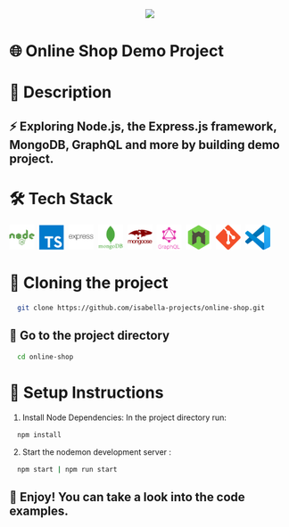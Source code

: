 <div align="center">
    <img src="https://i.imgur.com/YlGrpaq.png" width="800px" height="auto">
</div>

# 🌐 Online Shop Demo Project

# 📝 Description

## ⚡ Exploring Node.js, the Express.js framework, MongoDB, GraphQL and more by building demo project.

# 🛠 Tech Stack

<div>
    <img src="https://github.com/devicons/devicon/blob/master/icons/nodejs/nodejs-plain-wordmark.svg" title="NodeJS" alt="NodeJS" width="45" height="45"/>&nbsp;
    <img src="https://github.com/devicons/devicon/blob/master/icons/typescript/typescript-original.svg" title="TypeScript" alt="TypeScript" width="45" height="45"/>&nbsp;
    <img src="https://github.com/devicons/devicon/blob/master/icons/express/express-original-wordmark.svg" title="ExpressJS" alt="ExpressJS" width="45" height="45"/>&nbsp;
    <img src="https://github.com/devicons/devicon/blob/master/icons/mongodb/mongodb-plain-wordmark.svg" title="MongoDB" alt="MongoDB" width="45" height="45"/>&nbsp;
    <img src="https://github.com/devicons/devicon/blob/master/icons/mongoose/mongoose-original-wordmark.svg" title="Mongoose" alt="Mongoose" width="45" height="45"/>&nbsp;
    <img src="https://github.com/devicons/devicon/blob/master/icons/graphql/graphql-plain-wordmark.svg" title="GraphQL" alt="GraphQL" width="45" height="45"/>&nbsp;
    <img src="https://github.com/devicons/devicon/blob/master/icons/nodemon/nodemon-original.svg" title="Nodemon" alt="Nodemon" width="45" height="45"/>&nbsp;
    <img src="https://github.com/devicons/devicon/blob/master/icons/git/git-original.svg" title="Git" alt="Git" width="45" height="45"/>&nbsp;
    <img src="https://github.com/devicons/devicon/blob/master/icons/vscode/vscode-original.svg" title="VSCode" alt="VSCode" width="45" height="45"/>
</div>

# 🎯 Cloning the project

```bash
  git clone https://github.com/isabella-projects/online-shop.git
```

## 📌 Go to the project directory

```bash
  cd online-shop
```

# 📐 Setup Instructions

1. Install Node Dependencies: In the project directory run:

```bash
  npm install
```

2. Start the nodemon development server :

```bash
  npm start | npm run start
```

## 🧪 Enjoy! You can take a look into the code examples.
